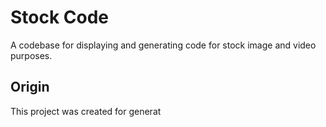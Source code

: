 # Stock Code
A codebase for displaying and generating code for stock image and video purposes.

## Origin
This project was created for generat